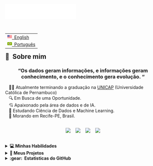 <img src="svg/headline_ptbr.svg"></img>
<div>

<table align="right">
 <tr><td><a href="README_us.md"><img src="https://github.com/pedrrocabral/pedrrocabral/blob/7c4a9d0eaf8e5e1528d89a675a94da46f801ec18/svg/us-flag.png" height="15"> &nbsp;English</a></td></tr>
 <tr><td><a href="README.md"><img src="https://github.com/pedrrocabral/pedrrocabral/blob/7c4a9d0eaf8e5e1528d89a675a94da46f801ec18/svg/br-flag.png" height="15"> &nbsp;Português</a></td></tr>
</table>

## :space_invader: &nbsp;Sobre mim
<div align="center">

### “Os dados geram informações, e informações geram conhecimento, e o conhecimento gera evolução. “
</div>

&nbsp;&nbsp;&nbsp;🧑‍💻 Atualmente terminando a graduação na [UNICAP](https://portal.unicap.br/) (Universidade Católica de Pernambuco) \
&nbsp;&nbsp;&nbsp;🔍 Em Busca de uma Oportunidade.\
&nbsp;&nbsp;&nbsp;💘 Apaixonado pela área de dados e de IA.\
&nbsp;&nbsp;&nbsp;📘 Estudando Ciência de Dados e Machine Learning.\
&nbsp;&nbsp;&nbsp;🌵 Morando em Recife-PE, Brasil.
&nbsp;&nbsp;&nbsp;&nbsp;  
&nbsp;&nbsp;&nbsp;&nbsp;  
<p align="center">
  <a href="https://api.whatsapp.com/send?phone=5581998854988&text=Oii%20Pedro%2C%20peguei%20seu%20Whatsapp%20no%20Github!" target="_blank"><img src="https://img.shields.io/badge/WhatsApp-25D366?style=for-the-badge&logo=whatsapp&logoColor=white" target="_blank"></a>&nbsp;&nbsp;&nbsp;
  <a href="https://www.instagram.com/pedrrogomes" target="_blank"><img src="https://img.shields.io/badge/-Instagram-%23E4405F?style=for-the-badge&logo=instagram&logoColor=white" target="_blank"></a>&nbsp;&nbsp;&nbsp;
  <a href="https://www.linkedin.com/in/pedro-cabral-450571187" target="_blank"><img src="https://img.shields.io/badge/-LinkedIn-%230077B5?style=for-the-badge&logo=linkedin&logoColor=white" target="_blank"></a>&nbsp;&nbsp;&nbsp;
  <a href = "mailto:pedrogomes3108@hotmail.com"><img src="https://img.shields.io/badge/Microsoft_Outlook-0078D4?style=for-the-badge&logo=microsoft-outlook&logoColor=white"></a>
  </p>

 ##
 
 <details>
  <summary><b> 💻&nbsp;Minhas Habilidades</b></summary>
  <br>
  <style="display: inline_block">
  <img align="center" alt="Pedro-Python" src="https://img.shields.io/badge/Python-14354C?style=for-the-badge&logo=python&logoColor=white">
  <img align="center" alt="Pedro-mysql" src="https://img.shields.io/badge/MySQL-00000F?style=for-the-badge&logo=mysql&logoColor=white">
  <img align="center" alt="Pedro-sqlite" src="https://img.shields.io/badge/SQLite-07405E?style=for-the-badge&logo=sqlite&logoColor=white">
  <img align="center" alt="Pedro-vscod" src="https://img.shields.io/badge/Visual_Studio_Code-0078D4?style=for-the-badge&logo=visual%20studio%20code&logoColor=white">
  <img align="center" alt="Pedro-vscod" src="https://img.shields.io/badge/pandas-%23150458.svg?style=for-the-badge&logo=pandas&logoColor=white">
  <br>
   </details>
  
 <details>
  <summary><b>📂 Meus Projetos</b></summary>
   <br/>
   <table align="center">
    <tr><td>Pojeto</a></td><td>Descrição</a></td><td>Linguagem</a></td><td>Link</a></td></tr>
    <tr><td>DataFake</a></td><td>Biblioteca gerador de dados para teste</a></td><td><img src="https://github.com/devicons/devicon/blob/1119b9f84c0290e0f0b38982099a2bd027a48bf1/icons/python/python-original.svg" height="25"></a></td><td>https://github.com/pedrrocabral/DataFake</a></td></tr/>
   </table>
   <br/> 
 </details>
  
  
 <details>
  <summary><b>:gear: &nbsp;Estatisticas do GitHub</b></summary>
  <br>
    <p align="center">
        <img height="150px" src="https://github-readme-streak-stats.herokuapp.com?user=pedrrocabral&theme=onedark&hide_border=true">
    </p>
    <div align="center">
  <a href="https://github.com/pedrrocabral">
  <img height="150em" src="https://github-readme-stats.vercel.app/api?username=pedrrocabral&show_icons=true&theme=onedark&include_all_commits=true&count_private=true">
  <img height="150em" src="https://github-readme-stats.vercel.app/api/top-langs/?username=pedrrocabral&layout=compact&langs_count=7&theme=onedark">
    <div align="center"><br>
  <a href="https://github.com/pedrrocabral">
  <img height="150em" src="https://github-profile-trophy.vercel.app/?username=pedrrocabral&theme=onedark">
</div>
</details>  
